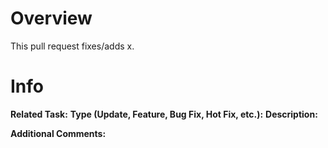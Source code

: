 # Overview
This pull request fixes/adds x.


# Info
**Related Task:**
**Type (Update, Feature, Bug Fix, Hot Fix, etc.):**
**Description:**


**Additional Comments:**
